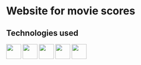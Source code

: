 # Website for movie scores

## Technologies used

<div>
  <img width="40em" src="https://cdn.jsdelivr.net/gh/devicons/devicon/icons/typescript/typescript-original.svg" />
  <img width="40em" src="https://cdn.jsdelivr.net/gh/devicons/devicon/icons/java/java-original.svg" />
  <img width="40em" src="https://cdn.jsdelivr.net/gh/devicons/devicon/icons/spring/spring-original.svg" />
  <img width="40em" src="https://cdn.jsdelivr.net/gh/devicons/devicon/icons/postgresql/postgresql-original.svg" />
  <img width="40em" src="https://cdn.jsdelivr.net/gh/devicons/devicon/icons/heroku/heroku-plain.svg" />
</div>

